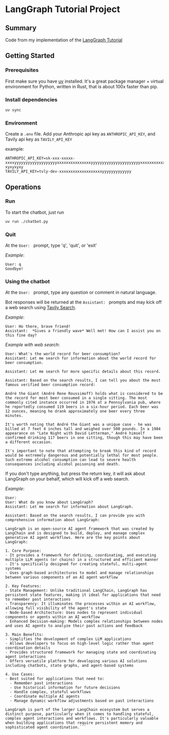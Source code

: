 # LangGraph Tutorial Project

## Summary
Code from my implementation of the [LangGraph Tutorial](https://langchain-ai.github.io/langgraph/concepts/why-langgraph/)

## Getting Started

### Prerequisites
First make sure you have [uv](https://docs.astral.sh/uv/) installed. It's a
great package manager + virtual environment for Python, written in Rust, that
is about 100x faster than pip.

### Install dependencies
```bash
uv sync
```

### Environment
Create a `.env` file. Add your Anthropic api key as `ANTHROPIC_API_KEY`, and
Tavily api key as `TAVILY_API_KEY`

example:
```
ANTHROPIC_API_KEY=sk-xxx-xxxxx-xxxxyyyyyyyyyyyyyyyyyyyxxxxxxxxxxxxxxxyyyyyyyyyyyyyyyyyyyyyyxxxxxxxxxxxxxxxyyyyyyyyxyy-xyxyxyxy
TAVILY_API_KEY=tvly-dev-xxxxxxxxxxxxxxxxxxxyyyyyyyyyyyyy
```

## Operations
### Run
To start the chatbot, just run
```bash
uv run ./chatbot.py
```

### Quit
At the `User: ` prompt, type 'q', 'quit', or 'exit'

*Example*:
```
User: q
Goodbye!
```

### Using the chatbot
At the `User: ` prompt, type any question or comment in natural language.

Bot responses will be returned at the `Assistant: ` prompts and may kick off a
web search using [Tavily Search](https://www.tavily.com/).

*Example*:
```
User: Ho there, brave friend!
Assistant:  *Gives a friendly wave* Well met! How can I assist you on this fine day?
```

*Example with web search*:
```
User: What's the world record for beer consumption?
Assistant: Let me search for information about the world record for beer consumption.

Assistant: Let me search for more specific details about this record.

Assistant: Based on the search results, I can tell you about the most famous verified beer consumption record:

André the Giant (André Rene Roussimoff) holds what is considered to be the record for most beer consumed in a single sitting. The most commonly cited instance occurred in 1976 at a Pennsylvania pub, where he reportedly consumed 119 beers in a six-hour period. Each beer was 12 ounces, meaning he drank approximately one beer every three minutes.

It's worth noting that André the Giant was a unique case - he was billed at 7 feet 4 inches tall and weighed over 500 pounds. In a 1984 appearance on "Late Night with David Letterman," André himself confirmed drinking 117 beers in one sitting, though this may have been a different occasion.

It's important to note that attempting to break this kind of record would be extremely dangerous and potentially lethal for most people. Such extreme alcohol consumption can lead to severe health consequences including alcohol poisoning and death.
```

If you don't type anything, but press the return key, it will ask about
LangGraph on your behalf, which will kick off a web search.

*Example*:
```
User:
User: What do you know about LangGraph?
Assistant: Let me search for information about LangGraph.

Assistant: Based on the search results, I can provide you with comprehensive information about LangGraph:

LangGraph is an open-source AI agent framework that was created by LangChain and is designed to build, deploy, and manage complex generative AI agent workflows. Here are the key points about LangGraph:

1. Core Purpose:
- It provides a framework for defining, coordinating, and executing multiple LLM agents (or chains) in a structured and efficient manner
- It's specifically designed for creating stateful, multi-agent systems
- Uses graph-based architectures to model and manage relationships between various components of an AI agent workflow

2. Key Features:
- State Management: Unlike traditional LangChain, LangGraph has persistent state features, making it ideal for applications that need to remember past interactions
- Transparency: It illuminates the processes within an AI workflow, allowing full visibility of the agent's state
- Node-based Architecture: Uses nodes to represent individual components or agents within an AI workflow
- Enhanced Decision-making: Models complex relationships between nodes and uses AI agents to analyze their past actions and feedback

3. Main Benefits:
- Simplifies the development of complex LLM applications
- Allows developers to focus on high-level logic rather than agent coordination details
- Provides structured framework for managing state and coordinating agent interactions
- Offers versatile platform for developing various AI solutions including chatbots, state graphs, and agent-based systems

4. Use Cases:
- Best suited for applications that need to:
  - Remember past interactions
  - Use historical information for future decisions
  - Handle complex, stateful workflows
  - Coordinate multiple AI agents
  - Manage dynamic workflow adjustments based on past interactions

LangGraph is part of the larger LangChain ecosystem but serves a distinct purpose, particularly when it comes to handling stateful, complex agent interactions and workflows. It's particularly valuable when building applications that require persistent memory and sophisticated agent coordination.```

